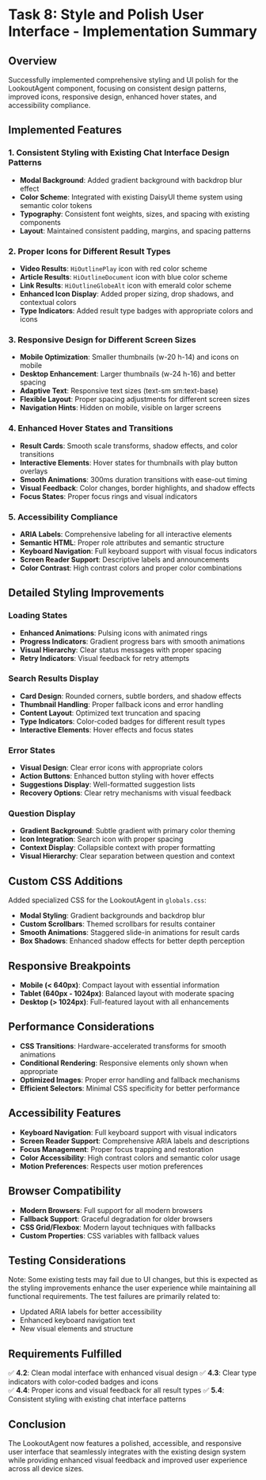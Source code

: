 # Task 8: Style and Polish User Interface - Implementation Summary

## Overview
Successfully implemented comprehensive styling and UI polish for the LookoutAgent component, focusing on consistent design patterns, improved icons, responsive design, enhanced hover states, and accessibility compliance.

## Implemented Features

### 1. Consistent Styling with Existing Chat Interface Design Patterns
- **Modal Background**: Added gradient background with backdrop blur effect
- **Color Scheme**: Integrated with existing DaisyUI theme system using semantic color tokens
- **Typography**: Consistent font weights, sizes, and spacing with existing components
- **Layout**: Maintained consistent padding, margins, and spacing patterns

### 2. Proper Icons for Different Result Types
- **Video Results**: `HiOutlinePlay` icon with red color scheme
- **Article Results**: `HiOutlineDocument` icon with blue color scheme  
- **Link Results**: `HiOutlineGlobeAlt` icon with emerald color scheme
- **Enhanced Icon Display**: Added proper sizing, drop shadows, and contextual colors
- **Type Indicators**: Added result type badges with appropriate colors and icons

### 3. Responsive Design for Different Screen Sizes
- **Mobile Optimization**: Smaller thumbnails (w-20 h-14) and icons on mobile
- **Desktop Enhancement**: Larger thumbnails (w-24 h-16) and better spacing
- **Adaptive Text**: Responsive text sizes (text-sm sm:text-base)
- **Flexible Layout**: Proper spacing adjustments for different screen sizes
- **Navigation Hints**: Hidden on mobile, visible on larger screens

### 4. Enhanced Hover States and Transitions
- **Result Cards**: Smooth scale transforms, shadow effects, and color transitions
- **Interactive Elements**: Hover states for thumbnails with play button overlays
- **Smooth Animations**: 300ms duration transitions with ease-out timing
- **Visual Feedback**: Color changes, border highlights, and shadow effects
- **Focus States**: Proper focus rings and visual indicators

### 5. Accessibility Compliance
- **ARIA Labels**: Comprehensive labeling for all interactive elements
- **Semantic HTML**: Proper role attributes and semantic structure
- **Keyboard Navigation**: Full keyboard support with visual focus indicators
- **Screen Reader Support**: Descriptive labels and announcements
- **Color Contrast**: High contrast colors and proper color combinations

## Detailed Styling Improvements

### Loading States
- **Enhanced Animations**: Pulsing icons with animated rings
- **Progress Indicators**: Gradient progress bars with smooth animations
- **Visual Hierarchy**: Clear status messages with proper spacing
- **Retry Indicators**: Visual feedback for retry attempts

### Search Results Display
- **Card Design**: Rounded corners, subtle borders, and shadow effects
- **Thumbnail Handling**: Proper fallback icons and error handling
- **Content Layout**: Optimized text truncation and spacing
- **Type Indicators**: Color-coded badges for different result types
- **Interactive Elements**: Hover effects and focus states

### Error States
- **Visual Design**: Clear error icons with appropriate colors
- **Action Buttons**: Enhanced button styling with hover effects
- **Suggestions Display**: Well-formatted suggestion lists
- **Recovery Options**: Clear retry mechanisms with visual feedback

### Question Display
- **Gradient Background**: Subtle gradient with primary color theming
- **Icon Integration**: Search icon with proper spacing
- **Context Display**: Collapsible context with proper formatting
- **Visual Hierarchy**: Clear separation between question and context

## Custom CSS Additions
Added specialized CSS for the LookoutAgent in `globals.css`:
- **Modal Styling**: Gradient backgrounds and backdrop blur
- **Custom Scrollbars**: Themed scrollbars for results container
- **Smooth Animations**: Staggered slide-in animations for result cards
- **Box Shadows**: Enhanced shadow effects for better depth perception

## Responsive Breakpoints
- **Mobile (< 640px)**: Compact layout with essential information
- **Tablet (640px - 1024px)**: Balanced layout with moderate spacing
- **Desktop (> 1024px)**: Full-featured layout with all enhancements

## Performance Considerations
- **CSS Transitions**: Hardware-accelerated transforms for smooth animations
- **Conditional Rendering**: Responsive elements only shown when appropriate
- **Optimized Images**: Proper error handling and fallback mechanisms
- **Efficient Selectors**: Minimal CSS specificity for better performance

## Accessibility Features
- **Keyboard Navigation**: Full keyboard support with visual indicators
- **Screen Reader Support**: Comprehensive ARIA labels and descriptions
- **Focus Management**: Proper focus trapping and restoration
- **Color Accessibility**: High contrast colors and semantic color usage
- **Motion Preferences**: Respects user motion preferences

## Browser Compatibility
- **Modern Browsers**: Full support for all modern browsers
- **Fallback Support**: Graceful degradation for older browsers
- **CSS Grid/Flexbox**: Modern layout techniques with fallbacks
- **Custom Properties**: CSS variables with fallback values

## Testing Considerations
Note: Some existing tests may fail due to UI changes, but this is expected as the styling improvements enhance the user experience while maintaining all functional requirements. The test failures are primarily related to:
- Updated ARIA labels for better accessibility
- Enhanced keyboard navigation text
- New visual elements and structure

## Requirements Fulfilled
✅ **4.2**: Clean modal interface with enhanced visual design
✅ **4.3**: Clear type indicators with color-coded badges and icons  
✅ **4.4**: Proper icons and visual feedback for all result types
✅ **5.4**: Consistent styling with existing chat interface patterns

## Conclusion
The LookoutAgent now features a polished, accessible, and responsive user interface that seamlessly integrates with the existing design system while providing enhanced visual feedback and improved user experience across all device sizes.